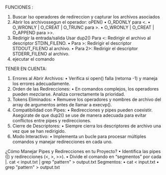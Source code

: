 FUNCIONES :
1) Buscar lso operadores de redireccion y capturar los archivos asociados 
2) Abrir los archivossegun el operador: oPEN() •	O_RDONLY para <.
   •	O_WRONLY | O_CREAT | O_TRUNC para >.
   •	O_WRONLY | O_CREAT | O_APPEND para >>.
3) Redirigir la entrada/salida
Usar dup2()
   Para <: Redirigir el archivo al descriptor STDIN_FILENO.
   •	Para >: Redirigir el descriptor STDOUT_FILENO al archivo.
   •	Para 2>: Redirigir el descriptor STDERR_FILENO al archivo.
4) ejecutar el comando


TENER EN CUENTA:
1.	Errores al Abrir Archivos:
•	Verifica si open() falla (retorna -1) y maneja los errores adecuadamente.
2.	Orden de las Redirecciones:
•	En comandos complejos, los operadores pueden mezclarse. Analiza correctamente la prioridad.
3.	Tokens Eliminados:
•	Remueve los operadores y nombres de archivo del array de argumentos antes de llamar a execvp().
4.	Compatibilidad con Pipes:
•	Redirecciones y pipes pueden coexistir. Asegúrate de que dup2() se use de manera adecuada para evitar conflictos entre pipes y redirecciones.
5.	Cierre de Descriptores:
•	Siempre cierra los descriptores de archivo una vez que se han redirigido.
6.	Modo Interactivo:
•	Implementa un bucle para procesar múltiples comandos y manejar redirecciones en cada uno.
      
¿Cómo Manejar Pipes y Redirecciones en tu Proyecto?
•	Identifica las pipes (|) y redirecciones (<, >, >>).
•	Divide el comando en “segmentos” por cada |.
cat < input.txt | grep "pattern" > output.txt
Segmentos:
•	cat < input.txt
•	grep "pattern" > output.txt